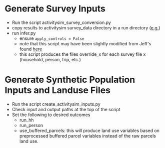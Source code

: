 # Generate Survey Inputs
- Run the script activitysim_survey_conversion.py
- copy results to activitysim survey_data directory in a run directory ([e.g.](https://github.com/ActivitySim/activitysim/tree/master/activitysim/examples/example_estimation/data_full/survey_data))
- run infer.py
    - ensure `apply_controls = False`
    - note that this script may have been slightly modified from Jeff's found [here](https://github.com/ActivitySim/activitysim/blob/master/activitysim/examples/example_estimation/scripts/infer.py)
    - this script produces the files override_x for each survey file x (household, person, trip, etc.)

# Generate Synthetic Population Inputs and Landuse Files
- Run the script create_activitysim_inputs.py
- Check input and output paths at the top of the script
- Set the following to desired outcomes
    - run_hh
    - run_person
    - use_buffered_parcels: this will produce land use variables based on preprocessed buffered parcel variables instead of the raw parcels land use. 
